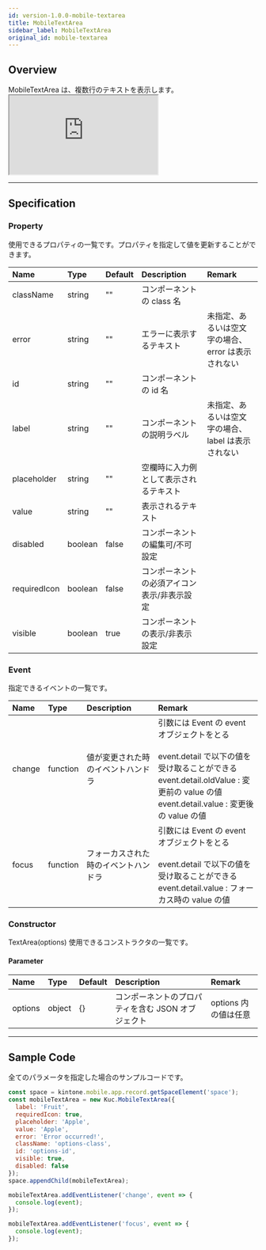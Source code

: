```yaml
---
id: version-1.0.0-mobile-textarea
title: MobileTextArea
sidebar_label: MobileTextArea
original_id: mobile-textarea
---
```


## Overview

MobileTextArea は、複数行のテキストを表示します。 <iframe src="https://kuc-storybook.netlify.app/iframe.html?id=mobile-textarea--document" title="mobile textarea image" height="160px" mark="crwd-mark"></iframe>

---

## Specification

### Property

使用できるプロパティの一覧です。プロパティを指定して値を更新することができます。

| Name         | Type    | Default | Description            | Remark                       |
|:------------ |:------- |:------- |:---------------------- |:---------------------------- |
| className    | string  | ""      | コンポーネントの class 名       |                              |
| error        | string  | ""      | エラーに表示するテキスト           | 未指定、あるいは空文字の場合、error は表示されない |
| id           | string  | ""      | コンポーネントの id 名          |                              |
| label        | string  | ""      | コンポーネントの説明ラベル          | 未指定、あるいは空文字の場合、label は表示されない |
| placeholder  | string  | ""      | 空欄時に入力例として表示されるテキスト    |                              |
| value        | string  | ""      | 表示されるテキスト              |                              |
| disabled     | boolean | false   | コンポーネントの編集可/不可設定       |                              |
| requiredIcon | boolean | false   | コンポーネントの必須アイコン表示/非表示設定 |                              |
| visible      | boolean | true    | コンポーネントの表示/非表示設定       |                              |

### Event

指定できるイベントの一覧です。

| Name   | Type     | Description        | Remark                                                                                                                                                                   |
|:------ |:-------- |:------------------ |:------------------------------------------------------------------------------------------------------------------------------------------------------------------------ |
| change | function | 値が変更された時のイベントハンドラ  | 引数には Event の event オブジェクトをとる<br><br>event.detail で以下の値を受け取ることができる<br>event.detail.oldValue : 変更前の value の値<br>event.detail.value : 変更後の value の値 |
| focus  | function | フォーカスされた時のイベントハンドラ | 引数には Event の event オブジェクトをとる<br><br>event.detail で以下の値を受け取ることができる<br>event.detail.value : フォーカス時の value の値                                             |

### Constructor

TextArea(options) 使用できるコンストラクタの一覧です。

#### Parameter
| Name    | Type   | Default | Description                  | Remark         |
|:------- |:------ |:------- |:---------------------------- |:-------------- |
| options | object | {}      | コンポーネントのプロパティを含む JSON オブジェクト | options 内の値は任意 |

---
## Sample Code

全てのパラメータを指定した場合のサンプルコードです。

```javascript
const space = kintone.mobile.app.record.getSpaceElement('space');
const mobileTextArea = new Kuc.MobileTextArea({
  label: 'Fruit',
  requiredIcon: true,
  placeholder: 'Apple',
  value: 'Apple',
  error: 'Error occurred!',
  className: 'options-class',
  id: 'options-id',
  visible: true,
  disabled: false
});
space.appendChild(mobileTextArea);

mobileTextArea.addEventListener('change', event => {
  console.log(event);
});

mobileTextArea.addEventListener('focus', event => {
  console.log(event);
});
```
